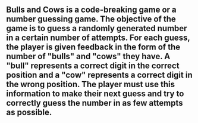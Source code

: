 ## Bulls and Cows is a code-breaking game or a number guessing game. The objective of the game is to guess a randomly generated number in a certain number of attempts. For each guess, the player is given feedback in the form of the number of "bulls" and "cows" they have. A "bull" represents a correct digit in the correct position and a "cow" represents a correct digit in the wrong position. The player must use this information to make their next guess and try to correctly guess the number in as few attempts as possible. 
